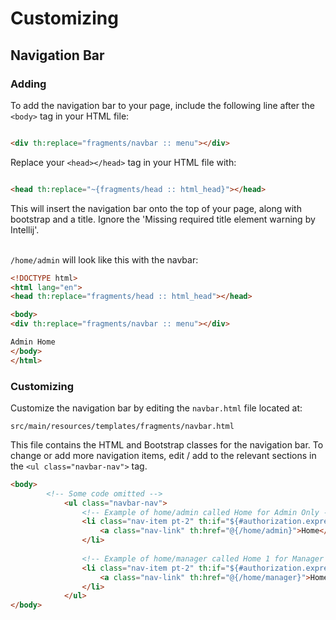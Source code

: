 # Customizing

## Navigation Bar

### Adding

To add the navigation bar to your page, include the following line after the `<body>` tag in your HTML file:

```html

<div th:replace="fragments/navbar :: menu"></div>
```

Replace your `<head></head>` tag in your HTML file with:

```html

<head th:replace="~{fragments/head :: html_head}"></head>
```

This will insert the navigation bar onto the top of your page, along with bootstrap and a title. Ignore the 'Missing
required title element warning by Intellij'.

\
`/home/admin` will look like this with the navbar:

```html
<!DOCTYPE html>
<html lang="en">
<head th:replace="fragments/head :: html_head"></head>

<body>
<div th:replace="fragments/navbar :: menu"></div>

Admin Home
</body>
</html>
```

### Customizing

Customize the navigation bar by editing the `navbar.html` file located at:

```
src/main/resources/templates/fragments/navbar.html
```

This file contains the HTML and Bootstrap classes for the navigation bar.
To change or add more navigation items, edit / add to the relevant sections in the `<ul class="navbar-nav">` tag.

```html
<body>
        <!-- Some code omitted -->
            <ul class="navbar-nav">
                <!-- Example of home/admin called Home for Admin Only -->
                <li class="nav-item pt-2" th:if="${#authorization.expression('hasRole(''ADMIN'')')}">
                    <a class="nav-link" th:href="@{/home/admin}">Home</a>
                </li>
                
                <!-- Example of home/manager called Home 1 for Manager Only -->
                <li class="nav-item pt-2" th:if="${#authorization.expression('hasRole(''MANAGER'')')}">
                    <a class="nav-link" th:href="@{/home/manager}">Home 1</a>
                </li>
            </ul>
</body>
```
